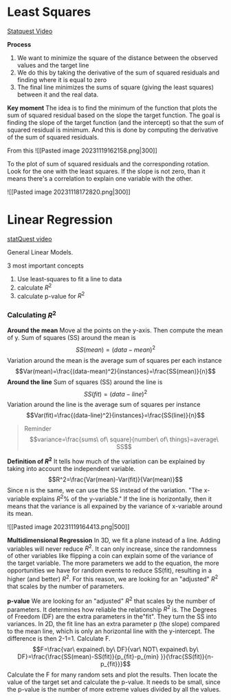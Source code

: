 # Least Squares
[Statquest Video](https://www.youtube.com/watch?v=PaFPbb66DxQ)

**Process**
1. We want to minimize the square of the distance between the observed values and the target line
2. We do this by taking the derivative of the sum of squared residuals and finding where it is equal to zero
3. The final line minimizes the sums of square (giving the least squares) between it and the real data.

**Key moment**
The idea is to find the minimum of the function that plots the sum of squared residual based on the slope the target function. The goal is finding the slope of the target function (and the intercept) so that the sum of squared residual is minimum. And this is done by computing the derivative of the sum of squared residuals.

From this
![[Pasted image 20231119162158.png|300]]

To the plot of sum of squared residuals and the corresponding rotation.
Look for the one with the least squares.
If the slope is not zero, than it means there's a correlation to explain one variable with the other.

![[Pasted image 20231118172820.png|300]]



# Linear Regression
[statQuest video](https://www.youtube.com/watch?v=nk2CQITm_eo)

General Linear Models.

3 most important concepts
1. Use least-squares to fit a line to data
2. calculate $R^2$
3. calculate p-value for $R^2$

### Calculating $R^2$
**Around the mean**
Move al the points on the y-axis. 
Then compute the mean of y.
Sum of squares (SS) around the mean is
$$SS(mean)=(data-mean)^2$$
Variation around the mean is the average sum of squares per each instance
$$Var(mean)=\frac{(data-mean)^2}{instances}=\frac{SS(mean)}{n}$$
**Around the line**
Sum of squares (SS) around the line is
$$SS(fit)=(data-line)^2$$
Variation around the line is the average sum of squares per instance
$$Var(fit)=\frac{(data-line)^2}{instances}=\frac{SS(line)}{n}$$

> Reminder
> $$variance=\frac{sums\ of\ square}{number\ of\ things}=average\ SS$$

**Definition of $R^2$**
It tells how much of the variation can be explained by taking into account the independent variable.
$$R^2=\frac{Var(mean)-Var(fit)}{Var(mean)}$$
Since n is the same, we can use the SS instead of the variation.
"The x-variable explains $R^2$% of the y-variable."
If the line is horizontally, then it means that the variance is all expained by the variance of x-variable around its mean.

![[Pasted image 20231119164413.png|500]]

**Multidimensional Regression**
In 3D, we fit a plane instead of a line.
Adding variables will never reduce $R^2$.
It can only increase, since the randomness of other variables like flipping a coin can explain some of the variance of the target variable.
The more parameters we add to the equation, the more opportunities we have for random events to reduce SS(fit), resulting in a higher (and better) $R^2$.
For this reason, we are looking for an "adjusted" $R^2$ that scales by the number of parameters.

**p-value**
We are looking for an "adjusted" $R^2$ that scales by the number of parameters.
It determines how reliable the relationship $R^2$ is.
The Degrees of Freedom (DF) are the extra parameters in the"fit". They turn the SS into variances.
In 2D, the fit line has an extra parameter p (the slope) compared to the mean line, which is only an horizontal line with the y-intercept. The difference is then 2-1=1.
Calculate F.
$$F=\frac{var\ expained\ by\ DF}{var\ NOT\ expained\ by\ DF}=\frac{\frac{SS(mean)-SS(fit)}{p_{fit}-p_{min}
}}{\frac{SS(fit)}{n-p_{fit}}}$$
Calculate the F for many random sets and plot the results.
Then locate the value of the target set and calculate the p-value.
It needs to be small, since the p-value is the number of more extreme values divided by all the values.



